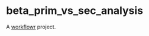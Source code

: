 # beta_prim_vs_sec_analysis

A [workflowr][] project.

[workflowr]: https://github.com/jdblischak/workflowr
